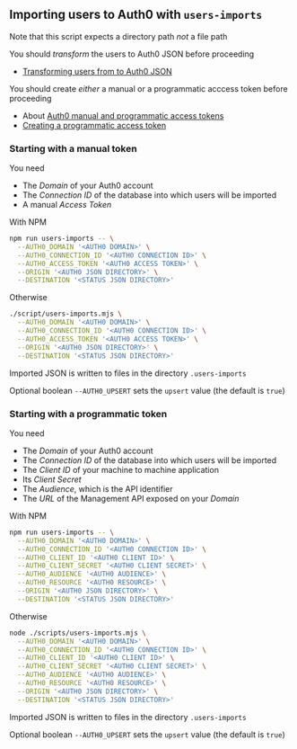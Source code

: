 ## Importing users to Auth0 with `users-imports`

Note that this script expects a directory path _not_ a file path

You should _transform_ the users to Auth0 JSON before proceeding

- [Transforming users from to Auth0 JSON](./transforming-users-to-auth0-json.md)

You should create _either_ a manual or a programmatic acccess token before proceeding

- About [Auth0 manual and programmatic access tokens](./auth0-manual-and-programmatic-access-tokens.md)
- [Creating a programmatic access token](./creating-a-programmatic-access-token.md)

### Starting with a manual token

You need

- The _Domain_ of your Auth0 account
- The _Connection ID_ of the database into which users will be imported
- A manual _Access Token_

With NPM

```bash
npm run users-imports -- \
  --AUTH0_DOMAIN '<AUTH0 DOMAIN>' \
  --AUTH0_CONNECTION_ID '<AUTH0 CONNECTION ID>' \
  --AUTH0_ACCESS_TOKEN '<AUTH0 ACCESS TOKEN>' \
  --ORIGIN '<AUTH0 JSON DIRECTORY>' \
  --DESTINATION '<STATUS JSON DIRECTORY>'
```

Otherwise

```bash
./script/users-imports.mjs \
  --AUTH0_DOMAIN '<AUTH0 DOMAIN>' \
  --AUTH0_CONNECTION_ID '<AUTH0 CONNECTION ID>' \
  --AUTH0_ACCESS_TOKEN '<AUTH0 ACCESS TOKEN>' \
  --ORIGIN '<AUTH0 JSON DIRECTORY>' \
  --DESTINATION '<STATUS JSON DIRECTORY>'
```

Imported JSON is written to files in the directory `.users-imports`

Optional boolean `--AUTH0_UPSERT` sets the `upsert` value (the default is `true`)

### Starting with a programmatic token

You need

- The _Domain_ of your Auth0 account
- The _Connection ID_ of the database into which users will be imported
- The _Client ID_ of your machine to machine application
- Its _Client Secret_
- The _Audience_, which is the API identifier
- The _URL_ of the Management API exposed on your _Domain_

With NPM

```bash
npm run users-imports -- \
  --AUTH0_DOMAIN '<AUTH0 DOMAIN>' \
  --AUTH0_CONNECTION_ID '<AUTH0 CONNECTION ID>' \
  --AUTH0_CLIENT_ID '<AUTH0 CLIENT ID>' \
  --AUTH0_CLIENT_SECRET '<AUTH0 CLIENT SECRET>' \
  --AUTH0_AUDIENCE '<AUTH0 AUDIENCE>' \
  --AUTH0_RESOURCE '<AUTH0 RESOURCE>' \
  --ORIGIN '<AUTH0 JSON DIRECTORY>' \
  --DESTINATION '<STATUS JSON DIRECTORY>'
```

Otherwise

```bash
node ./scripts/users-imports.mjs \
  --AUTH0_DOMAIN '<AUTH0 DOMAIN>' \
  --AUTH0_CONNECTION_ID '<AUTH0 CONNECTION ID>' \
  --AUTH0_CLIENT_ID '<AUTH0 CLIENT ID>' \
  --AUTH0_CLIENT_SECRET '<AUTH0 CLIENT SECRET>' \
  --AUTH0_AUDIENCE '<AUTH0 AUDIENCE>' \
  --AUTH0_RESOURCE '<AUTH0 RESOURCE>' \
  --ORIGIN '<AUTH0 JSON DIRECTORY>' \
  --DESTINATION '<STATUS JSON DIRECTORY>'
```

Imported JSON is written to files in the directory `.users-imports`

Optional boolean `--AUTH0_UPSERT` sets the `upsert` value (the default is `true`)
